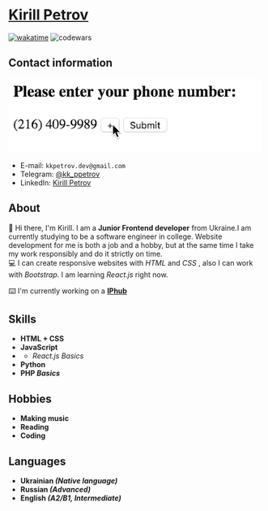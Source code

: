
<!-- - 👋 Hi, I’m @kkk-petrov
- 👀 I’m interested in ...
- 🌱 I’m currently learning ...
- 💞️ I’m looking to collaborate on ...
- 📫 How to reach me ...
 -->
<!---
kkk-petrov/kkk-petrov is a ✨ special ✨ repository because its `README.md` (this file) appears on your GitHub profile.
You can click the Preview link to take a look at your changes.

<!-- ![EF SET Certificate](efset-certificate.jpg) -->
<!-- - __Editors:__
  - __VS Code, Sublime Text__
  - *Visual Studio, PyCharm, WebStorm, Atom* 
  
  
  
  
  
  ## Courses
>- «HTML Fundamentals» on the [SoloLearn](sololearn.com) *(completed)*<br>
![HTML Fundamentals Course Certificate](certificate.jpg)
>- «Веб-разработка для начинающих: HTML и CSS» on the [Stepik](stepik.org) *(completed)*<br>
![Stepik HTML and CSS Course Certificate](stepikcertificate.jpg)
>- «Python Core» on the [SoloLearn](sololearn.com) *(in progress)*
>- «Полное руководство по Python3» on the [Udemy](udemy.com) *(in progress)*

  -->


# [Kirill Petrov](https://kkk-petrov.github.io/links/)
[![wakatime](https://wakatime.com/badge/user/2c23a4bd-db65-472a-b556-f2962f0d4406.svg)](https://wakatime.com/@2c23a4bd-db65-472a-b556-f2962f0d4406)
![codewars](https://www.codewars.com/users/kkk-petrov/badges/micro)
## Contact information
<img src="enternum.gif" style="max-width: 500px;"></img>
- E-mail: ```kkpetrov.dev@gmail.com```
- Telegram: [@kk_ppetrov](https://t.me/kk_ppetrov/)
- LinkedIn: [Kirill Petrov](https://www.linkedin.com/in/kkpetrov)
              

## About
:floppy_disk: Hi there, I'm Kirill. I am a __Junior Frontend developer__ from Ukraine.I am currently studying to be a software engineer in college.
Website development for me is both a job and a hobby, but at the same time I take my work responsibly and do it strictly on time.<br>
:computer: I can create responsive websites with _HTML_ and _CSS_ , also I can work with _Bootstrap_. I am learning _React.js_ right now.

:keyboard: I'm currently working on a __[IPhub](https://github.com/kkk-petrov/iphub)__

## Skills
- __HTML + CSS__
- __JavaScript__
- - *React.js Basics*
- __Python__
- __PHP *Basics*__
  
## Hobbies
- __Making music__
- __Reading__
- __Coding__

## Languages
- __Ukrainian *(Native language)*__
- __Russian *(Advanced)*__
- __English *(A2/B1, Intermediate)*__

